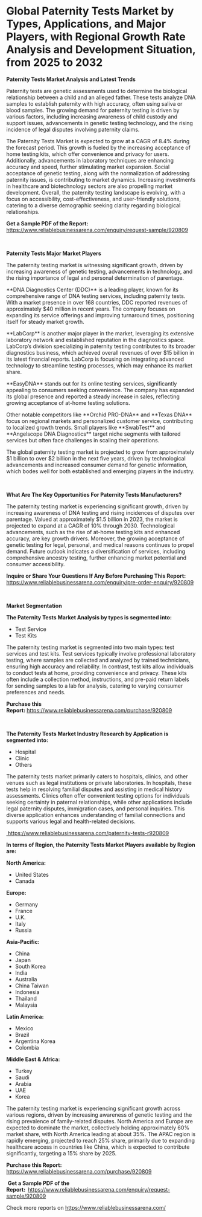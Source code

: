 <p><h1>Global Paternity Tests Market by Types, Applications, and Major Players, with Regional Growth Rate Analysis and Development Situation, from 2025 to 2032</h1></p><p><strong>Paternity Tests Market Analysis and Latest Trends</strong></p>
<p><p>Paternity tests are genetic assessments used to determine the biological relationship between a child and an alleged father. These tests analyze DNA samples to establish paternity with high accuracy, often using saliva or blood samples. The growing demand for paternity testing is driven by various factors, including increasing awareness of child custody and support issues, advancements in genetic testing technology, and the rising incidence of legal disputes involving paternity claims.</p><p>The Paternity Tests Market is expected to grow at a CAGR of 8.4% during the forecast period. This growth is fueled by the increasing acceptance of home testing kits, which offer convenience and privacy for users. Additionally, advancements in laboratory techniques are enhancing accuracy and speed, further stimulating market expansion. Social acceptance of genetic testing, along with the normalization of addressing paternity issues, is contributing to market dynamics. Increasing investments in healthcare and biotechnology sectors are also propelling market development. Overall, the paternity testing landscape is evolving, with a focus on accessibility, cost-effectiveness, and user-friendly solutions, catering to a diverse demographic seeking clarity regarding biological relationships.</p></p>
<p><strong>Get a Sample PDF of the Report:&nbsp;</strong> <a href="https://www.reliablebusinessarena.com/enquiry/request-sample/920809?utm_campaign=2805&utm_medium=2&utm_source=Github&utm_content=ia&utm_term=06032025&utm_id=paternity-tests">https://www.reliablebusinessarena.com/enquiry/request-sample/920809</a></p>
<p>&nbsp;</p>
<p><strong>Paternity Tests Major Market Players</strong></p>
<p><p>The paternity testing market is witnessing significant growth, driven by increasing awareness of genetic testing, advancements in technology, and the rising importance of legal and personal determination of parentage. </p><p>**DNA Diagnostics Center (DDC)** is a leading player, known for its comprehensive range of DNA testing services, including paternity tests. With a market presence in over 168 countries, DDC reported revenues of approximately $40 million in recent years. The company focuses on expanding its service offerings and improving turnaround times, positioning itself for steady market growth.</p><p>**LabCorp** is another major player in the market, leveraging its extensive laboratory network and established reputation in the diagnostics space. LabCorp’s division specializing in paternity testing contributes to its broader diagnostics business, which achieved overall revenues of over $15 billion in its latest financial reports. LabCorp is focusing on integrating advanced technology to streamline testing processes, which may enhance its market share.</p><p>**EasyDNA** stands out for its online testing services, significantly appealing to consumers seeking convenience. The company has expanded its global presence and reported a steady increase in sales, reflecting growing acceptance of at-home testing solutions. </p><p>Other notable competitors like **Orchid PRO-DNA** and **Texas DNA** focus on regional markets and personalized customer service, contributing to localized growth trends. Small players like **SwabTest** and **Angelscope DNA Diagnostics** target niche segments with tailored services but often face challenges in scaling their operations.</p><p>The global paternity testing market is projected to grow from approximately $1 billion to over $2 billion in the next five years, driven by technological advancements and increased consumer demand for genetic information, which bodes well for both established and emerging players in the industry.</p></p>
<p>&nbsp;</p>
<p><strong>What Are The Key Opportunities For Paternity Tests Manufacturers?</strong></p>
<p><p>The paternity testing market is experiencing significant growth, driven by increasing awareness of DNA testing and rising incidences of disputes over parentage. Valued at approximately $1.5 billion in 2023, the market is projected to expand at a CAGR of 10% through 2030. Technological advancements, such as the rise of at-home testing kits and enhanced accuracy, are key growth drivers. Moreover, the growing acceptance of genetic testing for legal, personal, and medical reasons continues to propel demand. Future outlook indicates a diversification of services, including comprehensive ancestry testing, further enhancing market potential and consumer accessibility.</p></p>
<p><strong>Inquire or Share Your Questions If Any Before Purchasing This Report:</strong> <a href="https://www.reliablebusinessarena.com/enquiry/pre-order-enquiry/920809?utm_campaign=2805&utm_medium=2&utm_source=Github&utm_content=ia&utm_term=06032025&utm_id=paternity-tests">https://www.reliablebusinessarena.com/enquiry/pre-order-enquiry/920809</a></p>
<p>&nbsp;</p>
<p><strong>Market Segmentation</strong></p>
<p><strong>The Paternity Tests Market Analysis by types is segmented into:</strong></p>
<p><ul><li>Test Service</li><li>Test Kits</li></ul></p>
<p><p>The paternity testing market is segmented into two main types: test services and test kits. Test services typically involve professional laboratory testing, where samples are collected and analyzed by trained technicians, ensuring high accuracy and reliability. In contrast, test kits allow individuals to conduct tests at home, providing convenience and privacy. These kits often include a collection method, instructions, and pre-paid return labels for sending samples to a lab for analysis, catering to varying consumer preferences and needs.</p></p>
<p><strong>Purchase this Report:&nbsp;</strong><a href="https://www.reliablebusinessarena.com/purchase/920809?utm_campaign=2805&utm_medium=2&utm_source=Github&utm_content=ia&utm_term=06032025&utm_id=paternity-tests">https://www.reliablebusinessarena.com/purchase/920809</a></p>
<p>&nbsp;</p>
<p><strong>The Paternity Tests Market Industry Research by Application is segmented into:</strong></p>
<p><ul><li>Hospital</li><li>Clinic</li><li>Others</li></ul></p>
<p><p>The paternity tests market primarily caters to hospitals, clinics, and other venues such as legal institutions or private laboratories. In hospitals, these tests help in resolving familial disputes and assisting in medical history assessments. Clinics often offer convenient testing options for individuals seeking certainty in paternal relationships, while other applications include legal paternity disputes, immigration cases, and personal inquiries. This diverse application enhances understanding of familial connections and supports various legal and health-related decisions.</p></p>
<p><a href="https://www.reliablebusinessarena.com/paternity-tests-r920809?utm_campaign=2805&utm_medium=2&utm_source=Github&utm_content=ia&utm_term=06032025&utm_id=paternity-tests">&nbsp;https://www.reliablebusinessarena.com/paternity-tests-r920809</a></p>
<p><strong>In terms of Region, the Paternity Tests Market Players available by Region are:</strong></p>
<p>
    <p> <strong> North America: </strong>
        <ul>
            <li>United States</li>
            <li>Canada</li>
        </ul>
        </p> 
    <p> <strong> Europe: </strong>
        <ul>
            <li>Germany</li>
            <li>France</li>
            <li>U.K.</li>
            <li>Italy</li>
            <li>Russia</li>
        </ul>
        </p> 
    <p> <strong> Asia-Pacific: </strong>
        <ul>
            <li>China</li>
            <li>Japan</li>
            <li>South Korea</li>
            <li>India</li>
            <li>Australia</li>
            <li>China Taiwan</li>
            <li>Indonesia</li>
            <li>Thailand</li>
            <li>Malaysia</li>
        </ul>
        </p> 
    <p> <strong> Latin America: </strong>
        <ul>
            <li>Mexico</li>
            <li>Brazil</li>
            <li>Argentina Korea</li>
            <li>Colombia</li>
        </ul>
        </p> 
    <p> <strong> Middle East & Africa: </strong>
        <ul>
            <li>Turkey</li>
            <li>Saudi</li>
            <li>Arabia</li>
            <li>UAE</li>
            <li>Korea</li>
        </ul>
    </p>
    </p>
<p><p>The paternity testing market is experiencing significant growth across various regions, driven by increasing awareness of genetic testing and the rising prevalence of family-related disputes. North America and Europe are expected to dominate the market, collectively holding approximately 60% market share, with North America leading at about 35%. The APAC region is rapidly emerging, projected to reach 25% share, primarily due to expanding healthcare access in countries like China, which is expected to contribute significantly, targeting a 15% share by 2025.</p></p>
<p><strong>Purchase this Report: </strong><a href="https://www.reliablebusinessarena.com/purchase/920809?utm_campaign=2805&utm_medium=2&utm_source=Github&utm_content=ia&utm_term=06032025&utm_id=paternity-tests">https://www.reliablebusinessarena.com/purchase/920809</a></p>
<p>&nbsp;<strong>Get a Sample PDF of the Report:&nbsp;&nbsp;</strong><a href="https://www.reliablebusinessarena.com/enquiry/request-sample/920809?utm_campaign=2805&utm_medium=2&utm_source=Github&utm_content=ia&utm_term=06032025&utm_id=paternity-tests">https://www.reliablebusinessarena.com/enquiry/request-sample/920809</a></p>
<p><strong></strong></p>
<p>Check more reports on <a href="https://www.reliablebusinessarena.com/?utm_campaign=2805&utm_medium=2&utm_source=Github&utm_content=ia&utm_term=06032025&utm_id=paternity-tests">https://www.reliablebusinessarena.com/</a></p>
